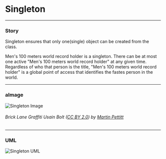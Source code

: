 # Singleton

---

### Story

Singleton ensures that only one(single) object can be created from the class.

Men&#39;s 100 meters world record holder is a singleton. 
There can be at most one active &#34;Men&#39;s 100 meters world record holder&#34; at any given time. 
Regardless of who that person is the title, &#34;Men&#39;s 100 meters world record holder&#34; is a global point of access that identifies the fastes person in the world.


---

### aImage

![Singleton Image](https://github.com/dstar55/100-words-design-patterns-java/blob/gh-pages-resources/singleton.jpg)  
###### Brick Lane Graffiti Usain Bolt&nbsp;(<a rel='license' href='https://creativecommons.org/licenses/by/2.0/' target='_blank'>CC BY 2.0</a>)&nbsp;by&nbsp;<a xmlns:cc='http://creativecommons.org/ns#' rel='cc:attributionURL' property='cc:attributionName' href='https://www.flickr.com/people/mdpettitt/' target='_blank'>Martin Pettitt</a>


---

### UML

![Singleton UML](https://github.com/dstar55/100-words-design-patterns-java/raw/master/src/main/resources/singleton.png)